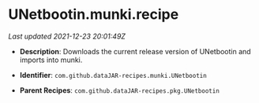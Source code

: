 # UNetbootin.munki.recipe

_Last updated 2021-12-23 20:01:49Z_

- **Description**: Downloads the current release version of UNetbootin and imports into munki.

- **Identifier**: `com.github.dataJAR-recipes.munki.UNetbootin`

- **Parent Recipes**: `com.github.dataJAR-recipes.pkg.UNetbootin`
